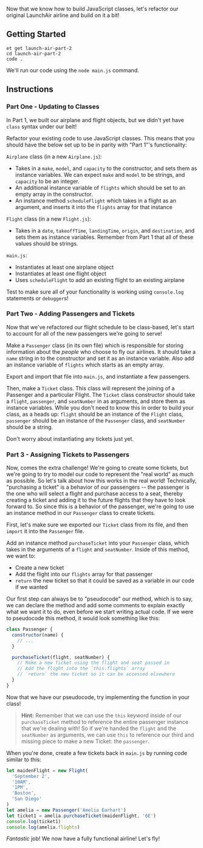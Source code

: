 Now that we know how to build JavaScript classes, let's refactor our original LaunchAir airline and build on it a bit!

## Getting Started

```no-highlight
et get launch-air-part-2
cd launch-air-part-2
code .
```

We'll run our code using the `node main.js` command.

## Instructions

### Part One - Updating to Classes

In Part 1, we built our airplane and flight objects, but we didn't yet have `class` syntax under our belt!

Refactor your existing code to use JavaScript classes. This means that you should have the below set up to be in parity with "Part 1"'s functionality:

`Airplane` class (in a new `Airplane.js`):

- Takes in a `make`, `model`, and `capacity` to the constructor, and sets them as instance variables. We can expect `make` and `model` to be strings, and `capacity` to be an integer.
- An additional instance variable of `flights` which should be set to an empty array in the constructor.
- An instance method `scheduleFlight` which takes in a flight as an argument, and inserts it into the `flights` array for that instance

`Flight` class (in a new `Flight.js`):

- Takes in a `date`, `takeoffTime`, `landingTime`, `origin`, and `destination`, and sets them as instance variables. Remember from Part 1 that all of these values should be strings.

`main.js`:

- Instantiates at least one airplane object
- Instantiates at least one flight object
- Uses `scheduleFlight` to add an existing flight to an existing airplane

Test to make sure all of your functionality is working using `console.log` statements or `debugger`s!

### Part Two - Adding Passengers and Tickets

Now that we've refactored our flight schedule to be class-based, let's start to account for all of the new passengers we're going to serve!

Make a `Passenger` class (in its own file) which is responsible for storing information about the _people_ who choose to fly our airlines. It should take a `name` string in to the constructor and set it as an instance variable. Also add an instance variable of `flights` which starts as an empty array.

Export and import that file into `main.js`, and instantiate a few passengers.

Then, make a `Ticket` class. This class will represent the joining of a Passenger and a particular Flight. The `Ticket` class constructor should take a `flight`, `passenger`, and `seatNumber` in as arguments, and store them as instance variables. While you don't need to know this in order to build your class, as a heads up: `flight` should be an instance of the `Flight` class, `passenger` should be an instance of the `Passenger` class, and `seatNumber` should be a string.

Don't worry about instantiating any tickets just yet.

### Part 3 - Assigning Tickets to Passengers

Now, comes the extra challenge! We're going to create some tickets, but we're going to try to model our code to represent the "real world" as much as possible. So let's talk about how this works in the real world! Technically, "purchasing a ticket" is a behavior of our passengers -- the passenger is the one who will select a flight and purchase access to a seat, thereby creating a ticket and adding it to the future flights that they have to look forward to. So since this is a behavior of the passenger, we're going to use an instance method in our `Passenger` class to create tickets.

First, let's make sure we exported our `Ticket` class from its file, and then `import` it into the `Passenger` file.

Add an instance method `purchaseTicket` into your `Passenger` class, which takes in the arguments of a `flight` and `seatNumber`. Inside of this method, we want to:

- Create a new ticket
- Add the flight into our `flights` array for that passenger
- `return` the new ticket so that it could be saved as a variable in our code if we wanted

Our first step can always be to "pseudocode" our method, which is to say, we can declare the method and add some comments to explain exactly what we want it to do, even before we start writing actual code. If we were to pseudocode this method, it would look something like this:

```javascript
class Passenger {
  constructor(name) {
    // ...
  }

  purchaseTicket(flight, seatNumber) {
    // Make a new Ticket using the flight and seat passed in
    // Add the flight into the `this.flights` array
    // `return` the new ticket so it can be accessed elsewhere
  }
}
```

Now that we have our pseudocode, try implementing the function in your class!

> **Hint:** Remember that we can use the `this` keyword inside of our `purchaseTicket` method to reference the entire passenger instance that we're dealing with! So if we're handed the `flight` and the `seatNumber` as arguments, we can use `this` to reference our third and missing piece to make a new Ticket: the `passenger`.

When you're done, create a few tickets back in `main.js` by running code similar to this:

```javascript
let maidenFlight = new Flight(
  'September 2',
  '10AM',
  '1PM',
  'Boston',
  'San Diego'
)
let amelia = new Passenger('Amelia Earhart')
let ticket1 = amelia.purchaseTicket(maidenFlight, '6E')
console.log(ticket1)
console.log(amelia.flights)
```

_Fantastic_ job! We now have a fully functional airline! Let's fly!
